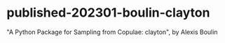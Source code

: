 # published-202301-boulin-clayton
"A Python Package for Sampling from Copulae: clayton", by Alexis Boulin
